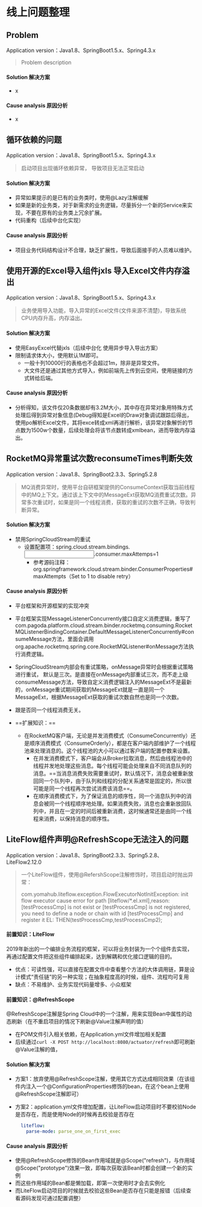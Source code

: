 # 线上问题整理

## Problem 

Application version：Java1.8、SpringBoot1.5.x、Spring4.3.x

> Problem description

#### Solution 解决方案

- x

#### Cause analysis 原因分析

- x


## 循环依赖的问题

Application version：Java1.8、SpringBoot1.5.x、Spring4.3.x

> 启动项目出现循环依赖异常， 导致项目无法正常启动

#### Solution 解决方案

- 异常如果提示的是已有的业务类时，使用@Lazy注解缓解
- 如果是新的业务类，对于新需求的业务逻辑，尽量拆分一个新的Service来实现，不要在原有的业务类上冗余扩展。
- 代码重构（后续中台化实现）

#### Cause analysis 原因分析

- 项目业务代码结构设计不合理，缺乏扩展性，导致后面接手的人员难以维护。

## 使用开源的Excel导入组件jxls 导入Excel文件内存溢出

Application version：Java1.8、SpringBoot1.5.x、Spring4.3.x

> 业务使用导入功能，导入异常的Excel文件(文件来源不清楚)，导致系统CPU内存升高，内存溢出。

#### Solution 解决方案

- 使用EasyExcel代替jxls（后续中台化 使用异步导入导出方案）
- 限制请求体大小，使用默认1M即可。
  - 一般十列10000行的表格也不会超过1m，除非是异常文件。
  - 大文件还是通过其他方式导入，例如前端先上传到云空间，使用链接的方式转给后端。

#### Cause analysis 原因分析

- 分析得知，该文件仅20条数据却有3.2M大小，其中存在异常对象用特殊方式处理后得到异常对象信息(Debug得知是Excel的Draw对象调试跟踪后得出，使用po解析Excel文件，其将exce转成xml再进行解析，该异常对象解忻的节点数为1500w个数量，后续处理会将该节点数转成xmlbean，进而导致内存溢出。

## RocketMQ异常重试次数reconsumeTimes判断失效

Application version：Java1.8、SpringBoot2.3.3、Spring5.2.8

> MQ消费异常时，使用平台自研框架提供的ConsumeContext获取当前线程中的MQ上下文。通过该上下文中的MessageExt获取MQ消费重试次数。异常多次重试时，如果是同一个线程消费，获取的重试的次数不正确，导致判断异常。

#### Solution 解决方案

- 禁用SpringCloudStream的重试
  - 设置配置项：spring.cloud.stream.bindings.<input>.consumer.maxAttemps=1
    - 参考源码注释：org.springframework.cloud.stream.binder.ConsumerProperties#maxAttempts（Set to 1 to disable retry）

#### Cause analysis 原因分析

- 平台框架和开源框架的实现冲突
- 平台框架实现MessageListenerConcurrently接口自定义消费逻辑，重写了com.pagoda.platform.cloud.stream.binder.rocketmq.consuming.RocketMQListenerBindingContainer.DefaultMessageListenerConcurrently#consumeMessage方法，里面会调用org.apache.rocketmq.spring.core.RocketMQListener#onMessage方法执行消费逻辑。
-  SpringCloudStream内部会有重试策略，onMessage异常时会根据重试策略进行重试， 默认是三次。是直接在onMessage内部重试三次，而不走上级consumeMessage方法，导致自定义消费逻辑注入的MessageExt不是最新的，onMessage重试期间获取的MessageExt就是一直是同一个MessageExt，根据MessageExt获取的重试次数自然也是同一个次数。

  

- 跟是否同一个线程消费无关。
- ==扩展知识：==
  - 在RocketMQ客户端，无论是并发消费模式（ConsumeConcurrently）还是顺序消费模式（ConsumeOrderly），都是在客户端内部维护了一个线程池来处理消息的。这个线程池的大小可以通过客户端的配置参数来设置。
    - 在并发消费模式下，客户端会从Broker拉取消息，然后由线程池中的线程并发地处理这些消息。每个线程可能会处理来自不同消息队列的消息。==当消息消费失败需要重试时，默认情况下，消息会被重新放回同一个队列中，由于队列和线程的分配关系通常是固定的，所以很可能是同一个线程再次尝试消费该消息==。
    - 在顺序消费模式下，为了保证消息的顺序性，同一个消息队列中的消息会被同一个线程顺序地处理。如果消费失败，消息也会重新放回队列中，并且在一定的时间后被重新消费，这时候通常还是由同一个线程来消费，以保持消息的顺序性。

## LiteFlow组件声明@RefreshScope无法注入的问题

Application version：Java1.8、SpringBoot2.3.3、Spring5.2.8、LiteFlow2.12.0

> 一个LiteFlow组件，使用@RefershScope注解修饰时，项目启动时抛出异常：
>
> com.yomahub.liteflow.exception.FlowExecutorNotInitException: init flow executor cause error for path [liteflow/*.el.xml],reason: [testProcessCmp] is not exist or [testProcessCmp] is not registered, you need to define a node or chain with id [testProcessCmp] and register it 
>  EL: THEN(testProcessCmp,testProcessCmp2);

#### 前置知识：LiteFlow

2019年新出的一个编排业务流程的框架，可以将业务封装为一个个组件去实现，再通过配置文件把这些组件编排起来，达到解耦和优化接口逻辑的目的。

- 优点：可读性强，可以直接在配置文件中查看整个方法的大体调用链，算是设计模式“责任链”的另一种实现；在抽象程度高的时候，组件、流程均可复用
- 缺点：不易维护、业务实现代码量增多、小众框架

#### 前置知识：@RefreshScope

@RefreshScope注解是Spring Cloud中的一个注解，用来实现Bean中属性的动态刷新（在不重启项目的情况下刷新@Value注解声明的值）

- 在POM文件引入相关依赖，在Application.yml文件增加相关配置
- 后续通过`curl -X POST http://localhost:8080/actuator/refresh`即可刷新@Value注解的值，

#### Solution 解决方案

- 方案1：放弃使用@RefreshScope注解，使用其它方式达成相同效果（在该组件内注入一个@ConfigurationProperties修饰的bean，在这个bean上使用@RefreshScope注解即可）
- 方案2：application.yml文件增加配置，让LiteFlow启动项目时不要校验Node是否存在，而是使用Node的时候再去校验是否存在
  
  ```yml
    liteflow:
      parse-mode: parse_one_on_first_exec
  ```

#### Cause analysis 原因分析

- 使用@RefreshScope修饰的Bean作用域就是@Scope("refresh")，与作用域@Scope("prototype")效果一致，即每次获取该Bean时都会创建一个新的实例
- 而这些作用域的Bean都是懒加载，即第一次使用时才会去实例化
- 而LiteFlow启动项目的时候就去校验这些Bean是否存在只能是报错（后续查看源码发现可通过配置调整）

